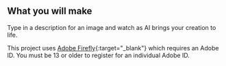 ## What you will make

Type in a description for an image and watch as AI brings your creation to life.

This project uses [Adobe Firefly](https://firefly.adobe.com/){:target="_blank"}  which requires an Adobe ID. You must be 13 or older to register for an individual Adobe ID.

